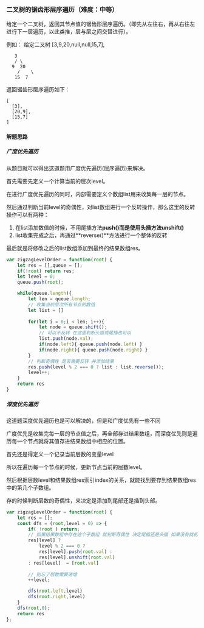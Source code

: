 ### 二叉树的锯齿形层序遍历（难度：中等）

给定一个二叉树，返回其节点值的锯齿形层序遍历。（即先从左往右，再从右往左进行下一层遍历，以此类推，层与层之间交替进行）。

例如：
给定二叉树 [3,9,20,null,null,15,7],
```
   3
   / \
  9  20
    /    \
   15  7
```
返回锯齿形层序遍历如下：
```
[
  [3],
  [20,9],
  [15,7]
]
```

#### 解题思路

##### 广度优先遍历
从题目就可以得出这道题用广度优先遍历(层序遍历)来解决。

首先需要先定义一个计算当前的层次level。

在进行广度优先遍历的同时，内部需要定义个数组list用来收集每一层的节点。

然后通过判断当前level的奇偶性，对list数组进行一个反转操作，那么这里的反转操作可以有两种：
1. 在list添加数值的时候，不用尾插方法**push()**而是使用头插方法**unshift()**
2. list收集完成之后，再通过**reverse()**方法进行一个整体的反转

最后就是将修改之后的list数组添加到最终的结果数组res。

```JavaScript
var zigzagLevelOrder = function(root) {
    let res = [],queue = [];
    if(!root) return res;
    let level = 0;
    queue.push(root);

    while(queue.length){
        let len = queue.length;
        // 收集当前层次所有节点的数组
        let list = []
        
        for(let i = 0;i < len; i++){
            let node = queue.shift();
            // 可以不反转 在这里判断头插或尾插也可以
            list.push(node.val);
            if(node.left){ queue.push(node.left) }
            if(node.right){ queue.push(node.right) }
        }
        // 判断奇偶性 是否需要反转 并添加结果
        res.push(level % 2 === 0 ? list : list.reverse());
        level++;
    }
    return res
}
```
##### 深度优先遍历

这道题深度优先遍历也是可以解决的，但是和广度优先有一些不同

广度优先是收集完每一层的节点值之后，再全部存进结果数组，而深度优先则是遍历每一个节点就将其值存进结果数组中相应的位置。

首先还是得定义一个记录当前层数的变量level

所以在遍历每一个节点的时候，更新节点当前的层数level。

然后根据层数level和结果数组res索引index的关系，就能找到要存到结果数组res中的第几个子数组。

存的时候判断层数的奇偶性，来决定是添加到尾部还是插到头部。

```JavaScript
var zigzagLevelOrder = function(root) {
    let res = [];
    const dfs = (root,level = 0) => {
        if( !root ) return;
        // 如果结果数组中存在这个子数组 就判断奇偶性 决定尾插还是头插 如果没有就初始化一个子数组
        res[level] ? 
            level % 2 === 0 ? 
            res[level].push(root.val) : 
            res[level].unshift(root.val)
        : res[level]  = [root.val]
        
        // 别忘了层数需要递增
        ++level;

        dfs(root.left,level)
        dfs(root.right,level)
    }
    dfs(root,0);
    return res
};
```

